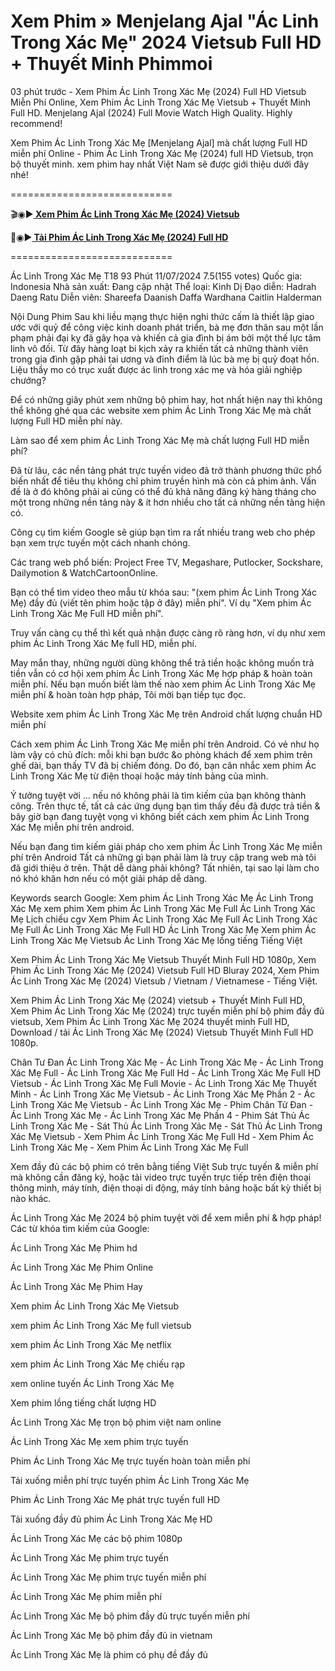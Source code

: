 # Xem Phim » Menjelang Ajal "Ác Linh Trong Xác Mẹ" 2024 Vietsub Full HD + Thuyết Minh Phimmoi

03 phút trước - Xem Phim Ác Linh Trong Xác Mẹ (2024) Full HD Vietsub Miễn Phí Online, Xem Phim Ác Linh Trong Xác Mẹ Vietsub + Thuyết Minh Full HD. Menjelang Ajal (2024) Full Movie Watch High Quality. Highly recommend!

Xem Phim Ác Linh Trong Xác Mẹ [Menjelang Ajal] mà chất lượng Full HD miễn phí Online - Phim Ác Linh Trong Xác Mẹ (2024) full HD Vietsub, trọn bộ thuyết minh. xem phim hay nhất Việt Nam sẽ được giới thiệu dưới đây nhé!

============================

🎬◉▶️<b><a href="https://bit.ly/3M1C3pH"> Xem Phim Ác Linh Trong Xác Mẹ (2024) Vietsub</a></b>

📁◉▶️<b><a href="https://bit.ly/3M1C3pH"> Tải Phim Ác Linh Trong Xác Mẹ (2024) Full HD</a></b>

============================

Ác Linh Trong Xác Mẹ T18 93 Phút 11/07/2024 7.5(155 votes) Quốc gia: Indonesia Nhà sản xuất: Đang cập nhật Thể loại: Kinh Dị Đạo diễn: Hadrah Daeng Ratu Diễn viên: Shareefa Daanish Daffa Wardhana Caitlin Halderman

Nội Dung Phim Sau khi liều mạng thực hiện nghi thức cấm là thiết lập giao ước với quỷ để công việc kinh doanh phát triển, bà mẹ đơn thân sau một lần phạm phải đại kỵ đã gây họa và khiến cả gia đình bị ám bởi một thế lực tâm linh vô đối. Từ đây hàng loạt bi kịch xảy ra khiến tất cả những thành viên trong gia đình gặp phải tai ương và đỉnh điểm là lúc bà mẹ bị quỷ đoạt hồn. Liệu thầy mo có trục xuất được ác linh trong xác mẹ và hóa giải nghiệp chướng?

Để có những giây phút xem những bộ phim hay, hot nhất hiện nay thì không thể không ghé qua các website xem phim Ác Linh Trong Xác Mẹ mà chất lượng Full HD miễn phí này.

Làm sao để xem phim Ác Linh Trong Xác Mẹ mà chất lượng Full HD miễn phí?

Đã từ lâu, các nền tảng phát trực tuyến video đã trở thành phương thức phổ biến nhất để tiêu thụ không chỉ phim truyền hình mà còn cả phim ảnh. Vấn đề là ở đó không phải ai cũng có thể đủ khả năng đăng ký hàng tháng cho một trong những nền tảng này & ít hơn nhiều cho tất cả những nền tảng hiện có.

Công cụ tìm kiếm Google sẽ giúp bạn tìm ra rất nhiều trang web cho phép bạn xem trực tuyến một cách nhanh chóng.

Các trang web phổ biến: Project Free TV, Megashare, Putlocker, Sockshare, Dailymotion & WatchCartoonOnline.

Bạn có thể tìm video theo mẫu từ khóa sau: "(xem phim Ác Linh Trong Xác Mẹ) đầy đủ (viết tên phim hoặc tập ở đây) miễn phí". Ví dụ "Xem phim Ác Linh Trong Xác Mẹ Full HD miễn phí".

Truy vấn càng cụ thể thì kết quả nhận được càng rõ ràng hơn, ví dụ như xem phim Ác Linh Trong Xác Mẹ full HD, miễn phí.

May mắn thay, những người dùng không thể trả tiền hoặc không muốn trả tiền vẫn có cơ hội xem phim Ác Linh Trong Xác Mẹ hợp pháp & hoàn toàn miễn phí. Nếu bạn muốn biết làm thế nào xem phim Ác Linh Trong Xác Mẹ miễn phí & hoàn toàn hợp pháp, Tôi mời bạn tiếp tục đọc.

Website xem phim Ác Linh Trong Xác Mẹ trên Android chất lượng chuẩn HD miễn phí

Cách xem phim Ác Linh Trong Xác Mẹ miễn phí trên Android. Có vẻ như họ làm vậy có chủ đích: mỗi khi bạn bước &o phòng khách để xem phim trên ghế dài, bạn thấy TV đã bị chiếm đóng. Do đó, bạn cân nhắc xem phim Ác Linh Trong Xác Mẹ từ điện thoại hoặc máy tính bảng của mình.

Ý tưởng tuyệt vời ... nếu nó không phải là tìm kiếm của bạn không thành công. Trên thực tế, tất cả các ứng dụng bạn tìm thấy đều đã được trả tiền & bây giờ bạn đang tuyệt vọng vì không biết cách xem phim Ác Linh Trong Xác Mẹ miễn phí trên android.

Nếu bạn đang tìm kiếm giải pháp cho xem phim Ác Linh Trong Xác Mẹ miễn phí trên Android Tất cả những gì bạn phải làm là truy cập trang web mà tôi đã giới thiệu ở trên. Thật dễ dàng phải không? Tất nhiên, tại sao lại làm cho nó khó khăn hơn nếu có một giải pháp dễ dàng.

Keywords search Google: Xem phim Ác Linh Trong Xác Mẹ Ác Linh Trong Xác Mẹ xem phim Xem phim Ác Linh Trong Xác Mẹ Full Ác Linh Trong Xác Mẹ Lịch chiếu cgv Xem Phim Ác Linh Trong Xác Mẹ Full Ác Linh Trong Xác Mẹ Full Ác Linh Trong Xác Mẹ Full HD Ác Linh Trong Xác Mẹ Xem phim Ác Linh Trong Xác Mẹ Vietsub Ác Linh Trong Xác Mẹ lồng tiếng Tiếng Việt

Xem Phim Ác Linh Trong Xác Mẹ Vietsub Thuyết Minh Full HD 1080p, Xem Phim Ác Linh Trong Xác Mẹ (2024) Vietsub Full HD Bluray 2024, Xem Phim Ác Linh Trong Xác Mẹ (2024) Vietsub / Vietnam / Vietnamese - Tiếng Việt.

Xem Phim Ác Linh Trong Xác Mẹ (2024) vietsub + Thuyết Minh Full HD, Xem Phim Ác Linh Trong Xác Mẹ (2024) trực tuyến miễn phí bộ phim đầy đủ vietsub, Xem Phim Ác Linh Trong Xác Mẹ 2024 thuyết minh Full HD, Download / tải Ác Linh Trong Xác Mẹ (2024) Vietsub Thuyết Minh Full HD 1080p.

Chân Tư Đan Ác Linh Trong Xác Mẹ - Ác Linh Trong Xác Mẹ - Ác Linh Trong Xác Mẹ Full - Ác Linh Trong Xác Mẹ Full Hd - Ác Linh Trong Xác Mẹ Full HD Vietsub - Ác Linh Trong Xác Mẹ Full Movie - Ác Linh Trong Xác Mẹ Thuyết Minh - Ác Linh Trong Xác Mẹ Vietsub - Ác Linh Trong Xác Mẹ Phần 2 - Ác Linh Trong Xác Mẹ Vietsub - Ác Linh Trong Xác Mẹ - Phim Chân Tử Đan - Ác Linh Trong Xác Mẹ - Ác Linh Trong Xác Mẹ Phần 4 - Phim Sát Thủ Ác Linh Trong Xác Mẹ - Sát Thủ Ác Linh Trong Xác Mẹ - Sát Thủ Ác Linh Trong Xác Mẹ Vietsub - Xem Phim Ác Linh Trong Xác Mẹ Full Hd - Xem Phim Ác Linh Trong Xác Mẹ - Xem Phim Ác Linh Trong Xác Mẹ Full


Xem đầy đủ các bộ phim có trên bằng tiếng Việt Sub trực tuyến & miễn phí mà không cần đăng ký, hoặc tải video trực tuyến trực tiếp trên điện thoại thông minh, máy tính, điện thoại di động, máy tính bảng hoặc bất kỳ thiết bị nào khác.

Ác Linh Trong Xác Mẹ 2024 bộ phim tuyệt vời để xem miễn phí & hợp pháp!
Các từ khóa tìm kiếm của Google:

Ác Linh Trong Xác Mẹ Phim hd

Ác Linh Trong Xác Mẹ Phim Online

Ác Linh Trong Xác Mẹ Phim Hay

Xem phim Ác Linh Trong Xác Mẹ Vietsub

xem phim Ác Linh Trong Xác Mẹ full vietsub

xem phim Ác Linh Trong Xác Mẹ netflix

xem phim Ác Linh Trong Xác Mẹ chiếu rạp

xem online tuyến Ác Linh Trong Xác Mẹ

Xem phim lồng tiếng chất lượng HD

Ác Linh Trong Xác Mẹ trọn bộ phim việt nam online

Ác Linh Trong Xác Mẹ xem phim trực tuyến

Phim Ác Linh Trong Xác Mẹ trực tuyến hoàn toàn miễn phí

Tải xuống miễn phí trực tuyến phim Ác Linh Trong Xác Mẹ

Phim Ác Linh Trong Xác Mẹ phát trực tuyến full HD

Tải xuống đầy đủ phim Ác Linh Trong Xác Mẹ HD

Ác Linh Trong Xác Mẹ các bộ phim 1080p

Ác Linh Trong Xác Mẹ phim trực tuyến

Ác Linh Trong Xác Mẹ phim trực tuyến miễn phí

Ác Linh Trong Xác Mẹ phim miễn phí

Ác Linh Trong Xác Mẹ bộ phim đầy đủ trực tuyến miễn phí

Ác Linh Trong Xác Mẹ bộ phim đầy đủ in vietnam

Ác Linh Trong Xác Mẹ là phim có phụ đề đầy đủ
